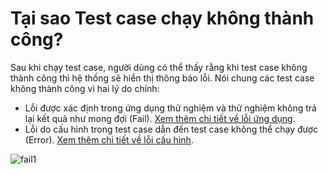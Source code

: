 # Tại sao Test case chạy không thành công?

Sau khi chạy test case, người dùng có thể thấy rằng khi test case không thành công thì hệ thống sẽ hiển thị thông báo lỗi. Nói chung các test case không thành công vì hai lý do chính:

- Lỗi được xác định trong ứng dụng thử nghiệm và thử nghiệm không trả lại kết quả như mong đợi (Fail). [Xem thêm chi tiết về lỗi ứng dụng](/test-framework-api/guest/doc-file/doc-file/03aa9ed7-eb1f-4362-8146-b1fabde3b705/link.png).
- Lỗi do cấu hình trong test case dẫn đến test case không thể chạy được (Error). [Xem thêm chi tiết về lỗi cấu hình](/test-framework-api/guest/doc-file/doc-file/03aa9ed7-eb1f-4362-8146-b1fabde3b705/link.png).

![fail1](/test-framework-api/guest/doc-file/doc-file/08d8a0af-477a-49c7-8afd-407cca597581/fail1.png)




